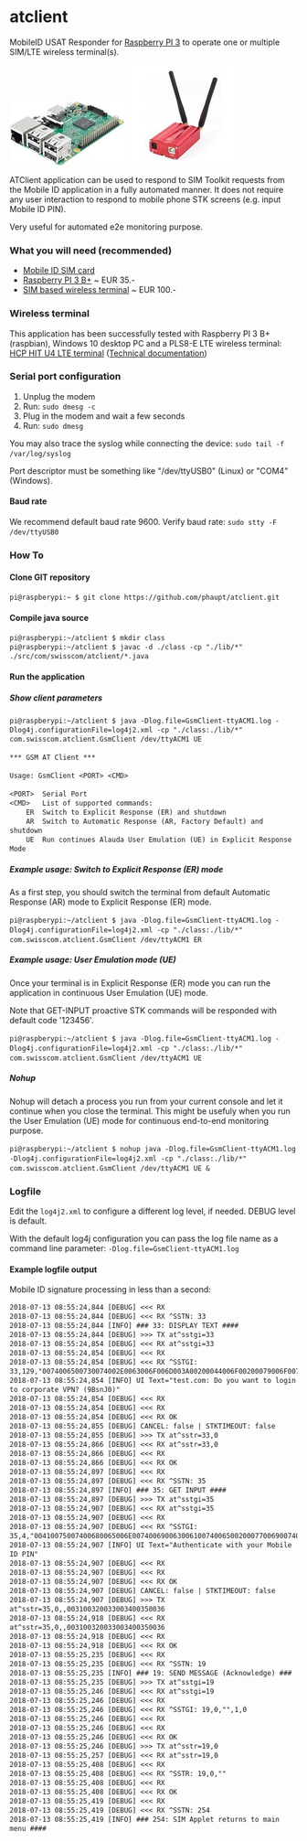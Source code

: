 # atclient
MobileID USAT Responder for [Raspberry PI 3](https://www.raspberrypi.org/products/raspberry-pi-3-model-b-plus) to operate one or multiple SIM/LTE wireless terminal(s).

![Raspberry PI 3 B+](img/raspi.jpg?raw=true "Raspberry PI 3 B+") ![HCP HIT wireless terminal](img/hitu4.jpg?raw=true "HCP HIT wireless terminal")

ATClient application can be used to respond to SIM Toolkit requests from the Mobile ID application in a fully automated manner. It does not require any user interaction to respond to mobile phone STK screens (e.g. input Mobile ID PIN). 

Very useful for automated e2e monitoring purpose.

### What you will need (recommended)

- [Mobile ID SIM card](https://mobileid.ch)
- [Raspberry PI 3 B+](https://www.raspberrypi.org/products/raspberry-pi-3-model-b-plus) ~ EUR 35.-
- [SIM based wireless terminal](http://electronicshcp.com/product/hit-u4-lte) ~ EUR 100.-

### Wireless terminal

This application has been successfully tested with Raspberry PI 3 B+ (raspbian), Windows 10 desktop PC and a PLS8-E LTE wireless terminal: [HCP HIT U4 LTE terminal](http://electronicshcp.com/product/hit-u4-lte) ([Technical documentation](https://developer.gemalto.com/documentation/pls8-e-technical-documentation))

### Serial port configuration

1. Unplug the modem
2. Run: `sudo dmesg -c`
3. Plug in the modem and wait a few seconds
4. Run: `sudo dmesg`

You may also trace the syslog while connecting the device: `sudo tail -f /var/log/syslog`

Port descriptor must be something like "/dev/ttyUSB0" (Linux) or "COM4" (Windows).

#### Baud rate

We recommend default baud rate 9600. 
Verify baud rate: `sudo stty -F /dev/ttyUSB0`

### How To

#### Clone GIT repository
```
pi@raspberypi:~ $ git clone https://github.com/phaupt/atclient.git
```

#### Compile java source
```
pi@raspberypi:~/atclient $ mkdir class
pi@raspberypi:~/atclient $ javac -d ./class -cp "./lib/*" ./src/com/swisscom/atclient/*.java
```

#### Run the application

##### Show client parameters
```
pi@raspberypi:~/atclient $ java -Dlog.file=GsmClient-ttyACM1.log -Dlog4j.configurationFile=log4j2.xml -cp "./class:./lib/*" com.swisscom.atclient.GsmClient /dev/ttyACM1 UE

*** GSM AT Client ***

Usage: GsmClient <PORT> <CMD>

<PORT>	Serial Port
<CMD>	List of supported commands:
	ER	Switch to Explicit Response (ER) and shutdown
	AR	Switch to Automatic Response (AR, Factory Default) and shutdown
	UE	Run continues Alauda User Emulation (UE) in Explicit Response Mode
```

##### Example usage: Switch to Explicit Response (ER) mode

As a first step, you should switch the terminal from default Automatic Response (AR) mode to Explicit Response (ER) mode.

`pi@raspberypi:~/atclient $ java -Dlog.file=GsmClient-ttyACM1.log -Dlog4j.configurationFile=log4j2.xml -cp "./class:./lib/*" com.swisscom.atclient.GsmClient /dev/ttyACM1 ER`

##### Example usage: User Emulation mode (UE)

Once your terminal is in Explicit Response (ER) mode you can run the application in continuous User Emulation (UE) mode.

Note that GET-INPUT proactive STK commands will be responded with default code '123456'.

`pi@raspberypi:~/atclient $ java -Dlog.file=GsmClient-ttyACM1.log -Dlog4j.configurationFile=log4j2.xml -cp "./class:./lib/*" com.swisscom.atclient.GsmClient /dev/ttyACM1 UE`

##### Nohup

Nohup will detach a process you run from your current console and let it continue when you close the terminal. This might be usefuly when you run the User Emulation (UE) mode for continuous end-to-end monitoring purpose.

`pi@raspberypi:~/atclient $ nohup java -Dlog.file=GsmClient-ttyACM1.log -Dlog4j.configurationFile=log4j2.xml -cp "./class:./lib/*" com.swisscom.atclient.GsmClient /dev/ttyACM1 UE &`

### Logfile

Edit the `log4j2.xml` to configure a different log level, if needed. DEBUG level is default.

With the default log4j configuration you can pass the log file name as a command line parameter: `-Dlog.file=GsmClient-ttyACM1.log`

#### Example logfile output

Mobile ID signature processing in less than a second:
```
2018-07-13 08:55:24,844 [DEBUG] <<< RX
2018-07-13 08:55:24,844 [DEBUG] <<< RX ^SSTN: 33
2018-07-13 08:55:24,844 [INFO] ### 33: DISPLAY TEXT ####
2018-07-13 08:55:24,844 [DEBUG] >>> TX at^sstgi=33
2018-07-13 08:55:24,854 [DEBUG] <<< RX at^sstgi=33
2018-07-13 08:55:24,854 [DEBUG] <<< RX
2018-07-13 08:55:24,854 [DEBUG] <<< RX ^SSTGI: 33,129,"0074006500730074002E0063006F006D003A00200044006F00200079006F0075002000770061006E007400200074006F0020006C006F00670069006E00200074006F00200063006F00720070006F0072006100740065002000560050004E003F00200028003900420073006E004A00300029",0,1,0
2018-07-13 08:55:24,854 [INFO] UI Text="test.com: Do you want to login to corporate VPN? (9BsnJ0)"
2018-07-13 08:55:24,854 [DEBUG] <<< RX
2018-07-13 08:55:24,854 [DEBUG] <<< RX
2018-07-13 08:55:24,854 [DEBUG] <<< RX OK
2018-07-13 08:55:24,855 [DEBUG] CANCEL: false | STKTIMEOUT: false
2018-07-13 08:55:24,855 [DEBUG] >>> TX at^sstr=33,0
2018-07-13 08:55:24,866 [DEBUG] <<< RX at^sstr=33,0
2018-07-13 08:55:24,866 [DEBUG] <<< RX
2018-07-13 08:55:24,866 [DEBUG] <<< RX OK
2018-07-13 08:55:24,897 [DEBUG] <<< RX
2018-07-13 08:55:24,897 [DEBUG] <<< RX ^SSTN: 35
2018-07-13 08:55:24,897 [INFO] ### 35: GET INPUT ####
2018-07-13 08:55:24,897 [DEBUG] >>> TX at^sstgi=35
2018-07-13 08:55:24,907 [DEBUG] <<< RX at^sstgi=35
2018-07-13 08:55:24,907 [DEBUG] <<< RX
2018-07-13 08:55:24,907 [DEBUG] <<< RX ^SSTGI: 35,4,"00410075007400680065006E0074006900630061007400650020007700690074006800200079006F007500720020004D006F00620069006C0065002000490044002000500049004E",1,15,"",1,0
2018-07-13 08:55:24,907 [INFO] UI Text="Authenticate with your Mobile ID PIN"
2018-07-13 08:55:24,907 [DEBUG] <<< RX
2018-07-13 08:55:24,907 [DEBUG] <<< RX
2018-07-13 08:55:24,907 [DEBUG] <<< RX OK
2018-07-13 08:55:24,907 [DEBUG] CANCEL: false | STKTIMEOUT: false
2018-07-13 08:55:24,907 [DEBUG] >>> TX at^sstr=35,0,,003100320033003400350036
2018-07-13 08:55:24,918 [DEBUG] <<< RX at^sstr=35,0,,003100320033003400350036
2018-07-13 08:55:24,918 [DEBUG] <<< RX
2018-07-13 08:55:24,918 [DEBUG] <<< RX OK
2018-07-13 08:55:25,235 [DEBUG] <<< RX
2018-07-13 08:55:25,235 [DEBUG] <<< RX ^SSTN: 19
2018-07-13 08:55:25,235 [INFO] ### 19: SEND MESSAGE (Acknowledge) ###
2018-07-13 08:55:25,235 [DEBUG] >>> TX at^sstgi=19
2018-07-13 08:55:25,246 [DEBUG] <<< RX at^sstgi=19
2018-07-13 08:55:25,246 [DEBUG] <<< RX
2018-07-13 08:55:25,246 [DEBUG] <<< RX ^SSTGI: 19,0,"",1,0
2018-07-13 08:55:25,246 [DEBUG] <<< RX
2018-07-13 08:55:25,246 [DEBUG] <<< RX
2018-07-13 08:55:25,246 [DEBUG] <<< RX OK
2018-07-13 08:55:25,246 [DEBUG] >>> TX at^sstr=19,0
2018-07-13 08:55:25,257 [DEBUG] <<< RX at^sstr=19,0
2018-07-13 08:55:25,408 [DEBUG] <<< RX
2018-07-13 08:55:25,408 [DEBUG] <<< RX ^SSTR: 19,0,""
2018-07-13 08:55:25,408 [DEBUG] <<< RX
2018-07-13 08:55:25,408 [DEBUG] <<< RX OK
2018-07-13 08:55:25,419 [DEBUG] <<< RX
2018-07-13 08:55:25,419 [DEBUG] <<< RX ^SSTN: 254
2018-07-13 08:55:25,419 [INFO] ### 254: SIM Applet returns to main menu ####
```
